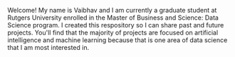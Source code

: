 Welcome! My name is Vaibhav and I am currently a graduate student at Rutgers University enrolled in the Master of Business and Science: Data Science program. I created this respository so I can share past and future projects. You'll find that the majority of projects are focused on artificial intelligence and machine learning because that is one area of data science that I am most interested in. 
